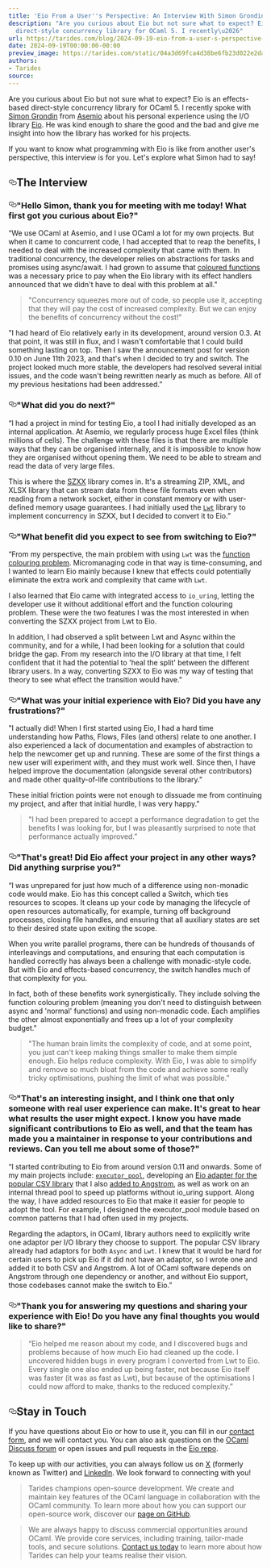 ```yaml
---
title: 'Eio From a User''s Perspective: An Interview With Simon Grondin'
description: "Are you curious about Eio but not sure what to expect? Eio is an effects-based
  direct-style concurrency library for OCaml 5. I recently\u2026"
url: https://tarides.com/blog/2024-09-19-eio-from-a-user-s-perspective-an-interview-with-simon-grondin
date: 2024-09-19T00:00:00-00:00
preview_image: https://tarides.com/static/04a3d69fca4d38be6fb23d022e2da04b/0132d/juggling-eio.jpg
authors:
- Tarides
source:
---
```


<p>Are you curious about Eio but not sure what to expect? Eio is an effects-based direct-style concurrency library for OCaml 5. I recently spoke with <a href="https://github.com/SGrondin">Simon Grondin</a> from <a href="https://asemio.com">Asemio</a> about his personal experience using the I/O library <a href="https://github.com/ocaml-multicore/eio">Eio</a>. He was kind enough to share the good and the bad and give me insight into how the library has worked for his projects.</p>
<p>If you want to know what programming with Eio is like from another user's perspective, this interview is for you. Let's explore what Simon had to say!</p>
<h2 style="position:relative;"><a href="https://tarides.com/feed.xml#the-interview" aria-label="the interview permalink" class="anchor before"><svg aria-hidden="true" focusable="false" height="16" version="1.1" viewbox="0 0 16 16" width="16"><path fill-rule="evenodd" d="M4 9h1v1H4c-1.5 0-3-1.69-3-3.5S2.55 3 4 3h4c1.45 0 3 1.69 3 3.5 0 1.41-.91 2.72-2 3.25V8.59c.58-.45 1-1.27 1-2.09C10 5.22 8.98 4 8 4H4c-.98 0-2 1.22-2 2.5S3 9 4 9zm9-3h-1v1h1c1 0 2 1.22 2 2.5S13.98 12 13 12H9c-.98 0-2-1.22-2-2.5 0-.83.42-1.64 1-2.09V6.25c-1.09.53-2 1.84-2 3.25C6 11.31 7.55 13 9 13h4c1.45 0 3-1.69 3-3.5S14.5 6 13 6z"></path></svg></a>The Interview</h2>
<h3 style="position:relative;"><a href="https://tarides.com/feed.xml#hello-simon-thank-you-for-meeting-with-me-today-what-first-got-you-curious-about-eio" aria-label="hello simon thank you for meeting with me today what first got you curious about eio permalink" class="anchor before"><svg aria-hidden="true" focusable="false" height="16" version="1.1" viewbox="0 0 16 16" width="16"><path fill-rule="evenodd" d="M4 9h1v1H4c-1.5 0-3-1.69-3-3.5S2.55 3 4 3h4c1.45 0 3 1.69 3 3.5 0 1.41-.91 2.72-2 3.25V8.59c.58-.45 1-1.27 1-2.09C10 5.22 8.98 4 8 4H4c-.98 0-2 1.22-2 2.5S3 9 4 9zm9-3h-1v1h1c1 0 2 1.22 2 2.5S13.98 12 13 12H9c-.98 0-2-1.22-2-2.5 0-.83.42-1.64 1-2.09V6.25c-1.09.53-2 1.84-2 3.25C6 11.31 7.55 13 9 13h4c1.45 0 3-1.69 3-3.5S14.5 6 13 6z"></path></svg></a>"Hello Simon, thank you for meeting with me today! What first got you curious about Eio?"</h3>
<p>“We use OCaml at Asemio, and I use OCaml a lot for my own projects. But when it came to concurrent code, I had accepted that to reap the benefits, I needed to deal with the increased complexity that came with them. In traditional concurrency, the developer relies on abstractions for tasks and promises using async/await. I had grown to assume that <a href="https://journal.stuffwithstuff.com/2015/02/01/what-color-is-your-function/">coloured functions</a> was a necessary price to pay when the Eio library with its effect handlers announced that we didn't have to deal with this problem at all."</p>
<blockquote>
<p>"Concurrency squeezes more out of code, so people use it, accepting that they will pay the cost of increased complexity. But we can enjoy the benefits of concurrency without the cost!"</p>
</blockquote>
<p>"I had heard of Eio relatively early in its development, around version 0.3. At that point, it was still in flux, and I wasn't comfortable that I could build something lasting on top. Then I saw the announcement post for version 0.10 on June 11th 2023, and that's when I decided to try and switch. The project looked much more stable, the developers had resolved several initial issues, and the code wasn't being rewritten nearly as much as before. All of my previous hesitations had been addressed.”</p>
<h3 style="position:relative;"><a href="https://tarides.com/feed.xml#what-did-you-do-next" aria-label="what did you do next permalink" class="anchor before"><svg aria-hidden="true" focusable="false" height="16" version="1.1" viewbox="0 0 16 16" width="16"><path fill-rule="evenodd" d="M4 9h1v1H4c-1.5 0-3-1.69-3-3.5S2.55 3 4 3h4c1.45 0 3 1.69 3 3.5 0 1.41-.91 2.72-2 3.25V8.59c.58-.45 1-1.27 1-2.09C10 5.22 8.98 4 8 4H4c-.98 0-2 1.22-2 2.5S3 9 4 9zm9-3h-1v1h1c1 0 2 1.22 2 2.5S13.98 12 13 12H9c-.98 0-2-1.22-2-2.5 0-.83.42-1.64 1-2.09V6.25c-1.09.53-2 1.84-2 3.25C6 11.31 7.55 13 9 13h4c1.45 0 3-1.69 3-3.5S14.5 6 13 6z"></path></svg></a>"What did you do next?"</h3>
<p>“I had a project in mind for testing Eio, a tool I had initially developed as an internal application. At Asemio, we regularly process huge Excel files (think millions of cells). The challenge with these files is that there are multiple ways that they can be organised internally, and it is impossible to know how they are organised without opening them. We need to be able to stream and read the data of very large files.</p>
<p>This is where the <a href="https://github.com/asemio/SZXX">SZXX</a> library comes in. It's a streaming ZIP, XML, and XLSX library that can stream data from these file formats even when reading from a network socket, either in constant memory or with user-defined memory usage guarantees. I had initially used the <a href="https://github.com/ocsigen/lwt"><code>Lwt</code></a> library to implement concurrency in SZXX, but I decided to convert it to Eio.”</p>
<h3 style="position:relative;"><a href="https://tarides.com/feed.xml#what-benefit-did-you-expect-to-see-from-switching-to-eio" aria-label="what benefit did you expect to see from switching to eio permalink" class="anchor before"><svg aria-hidden="true" focusable="false" height="16" version="1.1" viewbox="0 0 16 16" width="16"><path fill-rule="evenodd" d="M4 9h1v1H4c-1.5 0-3-1.69-3-3.5S2.55 3 4 3h4c1.45 0 3 1.69 3 3.5 0 1.41-.91 2.72-2 3.25V8.59c.58-.45 1-1.27 1-2.09C10 5.22 8.98 4 8 4H4c-.98 0-2 1.22-2 2.5S3 9 4 9zm9-3h-1v1h1c1 0 2 1.22 2 2.5S13.98 12 13 12H9c-.98 0-2-1.22-2-2.5 0-.83.42-1.64 1-2.09V6.25c-1.09.53-2 1.84-2 3.25C6 11.31 7.55 13 9 13h4c1.45 0 3-1.69 3-3.5S14.5 6 13 6z"></path></svg></a>"What benefit did you expect to see from switching to Eio?"</h3>
<p>“From my perspective, the main problem with using <code>Lwt</code> was the <a href="https://journal.stuffwithstuff.com/2015/02/01/what-color-is-your-function/">function colouring problem</a>. Micromanaging code in that way is time-consuming, and I wanted to learn Eio mainly because I knew that effects could potentially eliminate the extra work and complexity that came with <code>Lwt</code>.</p>
<p>I also learned that Eio came with integrated access to <code>io_uring</code>, letting the developer use it without additional effort and the function colouring problem. These were the two features I was the most interested in when converting the SZXX project from Lwt to Eio.</p>
<p>In addition, I had observed a split between Lwt and Async within the community,  and for a while, I had been looking for a solution that could bridge the gap. From my research into the I/O library at that time, I felt confident that it had the potential to 'heal the split' between the different library users. In a way, converting SZXX to Eio was my way of testing that theory to see what effect the transition would have."</p>
<h3 style="position:relative;"><a href="https://tarides.com/feed.xml#what-was-your-initial-experience-with-eio-did-you-have-any-frustrations" aria-label="what was your initial experience with eio did you have any frustrations permalink" class="anchor before"><svg aria-hidden="true" focusable="false" height="16" version="1.1" viewbox="0 0 16 16" width="16"><path fill-rule="evenodd" d="M4 9h1v1H4c-1.5 0-3-1.69-3-3.5S2.55 3 4 3h4c1.45 0 3 1.69 3 3.5 0 1.41-.91 2.72-2 3.25V8.59c.58-.45 1-1.27 1-2.09C10 5.22 8.98 4 8 4H4c-.98 0-2 1.22-2 2.5S3 9 4 9zm9-3h-1v1h1c1 0 2 1.22 2 2.5S13.98 12 13 12H9c-.98 0-2-1.22-2-2.5 0-.83.42-1.64 1-2.09V6.25c-1.09.53-2 1.84-2 3.25C6 11.31 7.55 13 9 13h4c1.45 0 3-1.69 3-3.5S14.5 6 13 6z"></path></svg></a>"What was your initial experience with Eio? Did you have any frustrations?"</h3>
<p>"I actually did! When I first started using Eio, I had a hard time understanding how Paths, Flows, Files (and others) relate to one another. I also experienced a lack of documentation and examples of abstraction to help the newcomer get up and running. These are some of the first things a new user will experiment with, and they must work well. Since then, I have helped improve the documentation (alongside several other contributors) and made other quality-of-life contributions to the library."</p>
<p>These initial friction points were not enough to dissuade me from continuing my project, and after that initial hurdle, I was very happy."</p>
<blockquote>
<p>"I had been prepared to accept a performance degradation to get the benefits I was looking for, but I was pleasantly surprised to note that performance actually improved.”</p>
</blockquote>
<h3 style="position:relative;"><a href="https://tarides.com/feed.xml#thats-great-did-eio-affect-your-project-in-any-other-ways-did-anything-surprise-you" aria-label="thats great did eio affect your project in any other ways did anything surprise you permalink" class="anchor before"><svg aria-hidden="true" focusable="false" height="16" version="1.1" viewbox="0 0 16 16" width="16"><path fill-rule="evenodd" d="M4 9h1v1H4c-1.5 0-3-1.69-3-3.5S2.55 3 4 3h4c1.45 0 3 1.69 3 3.5 0 1.41-.91 2.72-2 3.25V8.59c.58-.45 1-1.27 1-2.09C10 5.22 8.98 4 8 4H4c-.98 0-2 1.22-2 2.5S3 9 4 9zm9-3h-1v1h1c1 0 2 1.22 2 2.5S13.98 12 13 12H9c-.98 0-2-1.22-2-2.5 0-.83.42-1.64 1-2.09V6.25c-1.09.53-2 1.84-2 3.25C6 11.31 7.55 13 9 13h4c1.45 0 3-1.69 3-3.5S14.5 6 13 6z"></path></svg></a>"That's great! Did Eio affect your project in any other ways? Did anything surprise you?"</h3>
<p>“I was unprepared for just how much of a difference using non-monadic code would make. Eio has this concept called a Switch, which ties resources to scopes. It cleans up your code by managing the lifecycle of open resources automatically, for example, turning off background processes, closing file handles, and ensuring that all auxiliary states are set to their desired state upon exiting the scope.</p>
<p>When you write parallel programs, there can be hundreds of thousands of interleavings and computations, and ensuring that each computation is handled correctly has always been a challenge with monadic-style code. But with Eio and effects-based concurrency, the switch handles much of that complexity for you.</p>
<p>In fact, both of these benefits work synergistically. They include solving the function colouring problem (meaning you don't need to distinguish between async and 'normal' functions) and using non-monadic code. Each amplifies the other almost exponentially and frees up a lot of your complexity budget."</p>
<blockquote>
<p>"The human brain limits the complexity of code, and at some point, you just can't keep making things smaller to make them simple enough. Eio helps reduce complexity. With Eio, I was able to simplify and remove so much bloat from the code and achieve some really tricky optimisations, pushing the limit of what was possible.”</p>
</blockquote>
<h3 style="position:relative;"><a href="https://tarides.com/feed.xml#thats-an-interesting-insight-and-i-think-one-that-only-someone-with-real-user-experience-can-make-its-great-to-hear-what-results-the-user-might-expect-i-know-you-have-made-significant-contributions-to-eio-as-well-and-that-the-team-has-made-you-a-maintainer-in-response-to-your-contributions-and-reviews-can-you-tell-me-about-some-of-those" aria-label="thats an interesting insight and i think one that only someone with real user experience can make its great to hear what results the user might expect i know you have made significant contributions to eio as well and that the team has made you a maintainer in response to your contributions and reviews can you tell me about some of those permalink" class="anchor before"><svg aria-hidden="true" focusable="false" height="16" version="1.1" viewbox="0 0 16 16" width="16"><path fill-rule="evenodd" d="M4 9h1v1H4c-1.5 0-3-1.69-3-3.5S2.55 3 4 3h4c1.45 0 3 1.69 3 3.5 0 1.41-.91 2.72-2 3.25V8.59c.58-.45 1-1.27 1-2.09C10 5.22 8.98 4 8 4H4c-.98 0-2 1.22-2 2.5S3 9 4 9zm9-3h-1v1h1c1 0 2 1.22 2 2.5S13.98 12 13 12H9c-.98 0-2-1.22-2-2.5 0-.83.42-1.64 1-2.09V6.25c-1.09.53-2 1.84-2 3.25C6 11.31 7.55 13 9 13h4c1.45 0 3-1.69 3-3.5S14.5 6 13 6z"></path></svg></a>"That's an interesting insight, and I think one that only someone with real user experience can make. It's great to hear what results the user might expect. I know you have made significant contributions to Eio as well, and that the team has made you a maintainer in response to your contributions and reviews. Can you tell me about some of those?"</h3>
<p>“I started contributing to Eio from around version 0.11 and onwards. Some of my main projects include: <a href="https://github.com/ocaml-multicore/eio/blob/main/README.md#executor-pool"><code>executor_pool</code></a>, developing an <a href="https://github.com/Chris00/ocaml-csv/pull/40">Eio adapter for the popular CSV library</a> that I also <a href="https://github.com/inhabitedtype/angstrom/pull/227">added to Angstrom</a>, as well as work on an internal thread pool to speed up platforms without io_uring support. Along the way, I have added resources to Eio that make it easier for people to adopt the tool. For example, I designed the executor_pool module based on common patterns that I had often used in my projects.</p>
<p>Regarding the adaptors, in OCaml, library authors need to explicitly write one adaptor per I/O library they choose to support. The popular CSV library already had adaptors for both <code>Async</code> and <code>Lwt</code>. I knew that it would be hard for certain users to pick up Eio if it did not have an adaptor, so I wrote one and added it to both CSV and Angstrom. A lot of OCaml software depends on Angstrom through one dependency or another, and without Eio support, those codebases cannot make the switch to Eio.”</p>
<h3 style="position:relative;"><a href="https://tarides.com/feed.xml#thank-you-for-answering-my-questions-and-sharing-your-experience-with-eio-do-you-have-any-final-thoughts-you-would-like-to-share" aria-label="thank you for answering my questions and sharing your experience with eio do you have any final thoughts you would like to share permalink" class="anchor before"><svg aria-hidden="true" focusable="false" height="16" version="1.1" viewbox="0 0 16 16" width="16"><path fill-rule="evenodd" d="M4 9h1v1H4c-1.5 0-3-1.69-3-3.5S2.55 3 4 3h4c1.45 0 3 1.69 3 3.5 0 1.41-.91 2.72-2 3.25V8.59c.58-.45 1-1.27 1-2.09C10 5.22 8.98 4 8 4H4c-.98 0-2 1.22-2 2.5S3 9 4 9zm9-3h-1v1h1c1 0 2 1.22 2 2.5S13.98 12 13 12H9c-.98 0-2-1.22-2-2.5 0-.83.42-1.64 1-2.09V6.25c-1.09.53-2 1.84-2 3.25C6 11.31 7.55 13 9 13h4c1.45 0 3-1.69 3-3.5S14.5 6 13 6z"></path></svg></a>"Thank you for answering my questions and sharing your experience with Eio! Do you have any final thoughts you would like to share?"</h3>
<blockquote>
<p>“Eio helped me reason about my code, and I discovered bugs and problems because of how much Eio had cleaned up the code. I uncovered hidden bugs in every program I converted from Lwt to Eio. Every single one also ended up being faster, not because Eio itself was faster (it was as fast as Lwt), but because of the optimisations I could now afford to make, thanks to the reduced complexity.”</p>
</blockquote>
<h2 style="position:relative;"><a href="https://tarides.com/feed.xml#stay-in-touch" aria-label="stay in touch permalink" class="anchor before"><svg aria-hidden="true" focusable="false" height="16" version="1.1" viewbox="0 0 16 16" width="16"><path fill-rule="evenodd" d="M4 9h1v1H4c-1.5 0-3-1.69-3-3.5S2.55 3 4 3h4c1.45 0 3 1.69 3 3.5 0 1.41-.91 2.72-2 3.25V8.59c.58-.45 1-1.27 1-2.09C10 5.22 8.98 4 8 4H4c-.98 0-2 1.22-2 2.5S3 9 4 9zm9-3h-1v1h1c1 0 2 1.22 2 2.5S13.98 12 13 12H9c-.98 0-2-1.22-2-2.5 0-.83.42-1.64 1-2.09V6.25c-1.09.53-2 1.84-2 3.25C6 11.31 7.55 13 9 13h4c1.45 0 3-1.69 3-3.5S14.5 6 13 6z"></path></svg></a>Stay in Touch</h2>
<p>If you have questions about Eio or how to use it, you can fill in our <a href="https://tarides.com/contact/">contact form</a>, and we will contact you. You can also ask questions on the <a href="https://discuss.ocaml.org/">OCaml Discuss forum</a> or open issues and pull requests in the <a href="https://github.com/ocaml-multicore/eio">Eio repo</a>.</p>
<p>To keep up with our activities, you can always follow us on <a href="https://twitter.com/tarides_">X</a> (formerly known as Twitter) and <a href="https://www.linkedin.com/company/tarides">LinkedIn</a>. We look forward to connecting with you!</p>
<blockquote>
<p>Tarides champions open-source development. We create and maintain key features of the OCaml language in collaboration with the OCaml community. To learn more about how you can support our open-source work, discover our <a href="https://github.com/sponsors/tarides">page on GitHub</a>.</p>
</blockquote>
<blockquote>
<p>We are always happy to discuss commercial opportunities around OCaml. We provide core services, including training, tailor-made tools, and secure solutions. <a href="https://tarides.com/contact/">Contact us today</a> to learn more about how Tarides can help your teams realise their vision.</p>
</blockquote>

